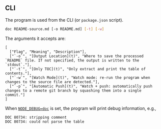 ## CLI

The program is used from the CLI (or `package.json` script).

```sh
doc README-source.md [-o README.md] [-t] [-w]
```

The arguments it accepts are:

```table
[
  ["Flag", "Meaning", "Description"],
  ["`-o`", "[Output Location](t)", "Where to save the processed `README` file. If not specified, the output is written to the `stdout`."],
  ["`-t`", "[Only TOC](t)", "Only extract and print the table of contents."],
  ["`-w`", "[Watch Mode](t)", "Watch mode: re-run the program when changes to the source file are detected."],
  ["`-p`", "[Automatic Push](t)", "Watch + push: automatically push changes to a remote git branch by squashing them into a single commit."]
]
```

When [`NODE_DEBUG=doc`](t) is set, the program will print debug information, e.g.,

```
DOC 80734: stripping comment
DOC 80734: could not parse the table
```
